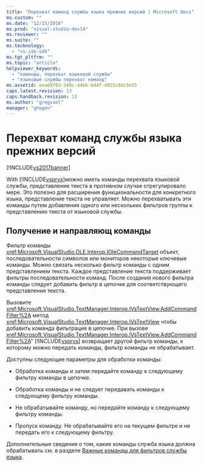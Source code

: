 ```yaml
---
title: "Перехват команд службы языка прежних версий | Microsoft Docs"
ms.custom: ""
ms.date: "12/15/2016"
ms.prod: "visual-studio-dev14"
ms.reviewer: ""
ms.suite: ""
ms.technology: 
  - "vs-ide-sdk"
ms.tgt_pltfrm: ""
ms.topic: "article"
helpviewer_keywords: 
  - "команды, перехват языковой службы"
  - "языковые службы перехват команд"
ms.assetid: eea69f03-349c-44bb-bd4f-4925c0dc3e55
caps.latest.revision: 13
caps.handback.revision: 13
ms.author: "gregvanl"
manager: "ghogen"
---
```

# Перехват команд службы языка прежних версий
[!INCLUDE[vs2017banner](../../code-quality/includes/vs2017banner.md)]

With [!INCLUDE[vsprvs](../../code-quality/includes/vsprvs_md.md)]можно иметь команды перехвата языковой службы, представление текста в противном случае отрегулировало мере.  Это полезно для расширения функциональности для конкретного языка, представление текста не управляет.  Можно перехватывать эти команды путем добавления одного или нескольких фильтров группы к представлению текста от языковой службы.  
  
## Получение и направляющ команды  
 Фильтр команды <xref:Microsoft.VisualStudio.OLE.Interop.IOleCommandTarget> объект, последовательности символов или мониторов некоторые ключевые команды.  Можно связать несколько фильтр команды с одним представлением текста.  Каждое представление текста поддерживает фильтры последовательности команд.  После создания нового фильтра команды следует добавить фильтр в цепочке для соответствующего представления текста.  
  
 Вызовите <xref:Microsoft.VisualStudio.TextManager.Interop.IVsTextView.AddCommandFilter%2A> метод  <xref:Microsoft.VisualStudio.TextManager.Interop.IVsTextView> чтобы добавить команда фильтрация в цепочке.  При вызове <xref:Microsoft.VisualStudio.TextManager.Interop.IVsTextView.AddCommandFilter%2A>"  [!INCLUDE[vsprvs](../../code-quality/includes/vsprvs_md.md)] возвращает другой фильтр команды, к которому можно передать команды, фильтр команды не обрабатывает.  
  
 Доступны следующие параметры для обработки команды:  
  
-   Обработка команды и затем передайте команду к следующему фильтру команды в цепочке.  
  
-   Обработка команды и не следует передавать команды к следующему фильтру команды.  
  
-   Не обрабатывайте команду, но передайте команду к следующему фильтру команды.  
  
-   Пропуск команду.  Не обрабатывайте его на текущем фильтре и не передать его к следующему фильтру.  
  
 Дополнительные сведения о том, какие команды служба языка должна обрабатывать см. в разделе [Важные команды для фильтров службы языка](../../extensibility/internals/important-commands-for-language-service-filters.md).